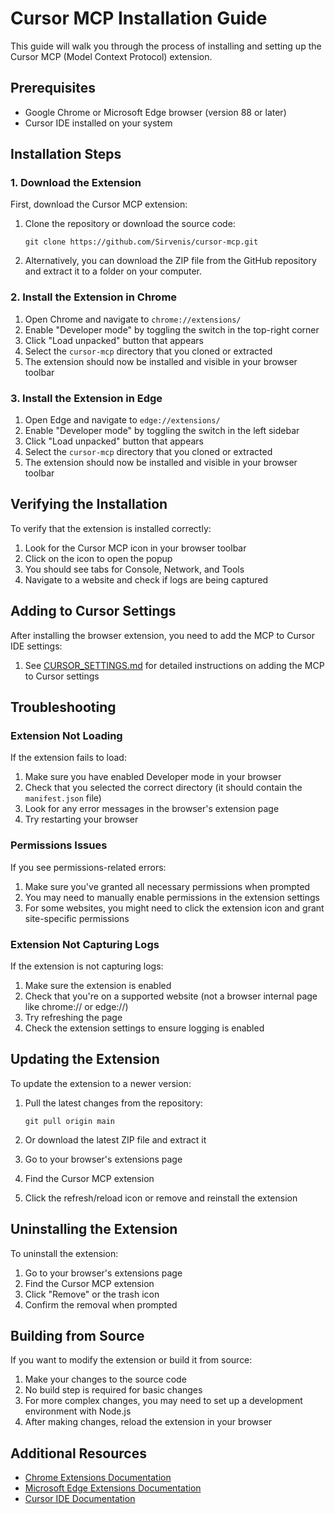 # Cursor MCP Installation Guide

This guide will walk you through the process of installing and setting up the Cursor MCP (Model Context Protocol) extension.

## Prerequisites

- Google Chrome or Microsoft Edge browser (version 88 or later)
- Cursor IDE installed on your system

## Installation Steps

### 1. Download the Extension

First, download the Cursor MCP extension:

1. Clone the repository or download the source code:
   ```
   git clone https://github.com/Sirvenis/cursor-mcp.git
   ```

2. Alternatively, you can download the ZIP file from the GitHub repository and extract it to a folder on your computer.

### 2. Install the Extension in Chrome

1. Open Chrome and navigate to `chrome://extensions/`
2. Enable "Developer mode" by toggling the switch in the top-right corner
3. Click "Load unpacked" button that appears
4. Select the `cursor-mcp` directory that you cloned or extracted
5. The extension should now be installed and visible in your browser toolbar

### 3. Install the Extension in Edge

1. Open Edge and navigate to `edge://extensions/`
2. Enable "Developer mode" by toggling the switch in the left sidebar
3. Click "Load unpacked" button that appears
4. Select the `cursor-mcp` directory that you cloned or extracted
5. The extension should now be installed and visible in your browser toolbar

## Verifying the Installation

To verify that the extension is installed correctly:

1. Look for the Cursor MCP icon in your browser toolbar
2. Click on the icon to open the popup
3. You should see tabs for Console, Network, and Tools
4. Navigate to a website and check if logs are being captured

## Adding to Cursor Settings

After installing the browser extension, you need to add the MCP to Cursor IDE settings:

1. See [CURSOR_SETTINGS.md](CURSOR_SETTINGS.md) for detailed instructions on adding the MCP to Cursor settings

## Troubleshooting

### Extension Not Loading

If the extension fails to load:

1. Make sure you have enabled Developer mode in your browser
2. Check that you selected the correct directory (it should contain the `manifest.json` file)
3. Look for any error messages in the browser's extension page
4. Try restarting your browser

### Permissions Issues

If you see permissions-related errors:

1. Make sure you've granted all necessary permissions when prompted
2. You may need to manually enable permissions in the extension settings
3. For some websites, you might need to click the extension icon and grant site-specific permissions

### Extension Not Capturing Logs

If the extension is not capturing logs:

1. Make sure the extension is enabled
2. Check that you're on a supported website (not a browser internal page like chrome:// or edge://)
3. Try refreshing the page
4. Check the extension settings to ensure logging is enabled

## Updating the Extension

To update the extension to a newer version:

1. Pull the latest changes from the repository:
   ```
   git pull origin main
   ```

2. Or download the latest ZIP file and extract it

3. Go to your browser's extensions page
4. Find the Cursor MCP extension
5. Click the refresh/reload icon or remove and reinstall the extension

## Uninstalling the Extension

To uninstall the extension:

1. Go to your browser's extensions page
2. Find the Cursor MCP extension
3. Click "Remove" or the trash icon
4. Confirm the removal when prompted

## Building from Source

If you want to modify the extension or build it from source:

1. Make your changes to the source code
2. No build step is required for basic changes
3. For more complex changes, you may need to set up a development environment with Node.js
4. After making changes, reload the extension in your browser

## Additional Resources

- [Chrome Extensions Documentation](https://developer.chrome.com/docs/extensions/)
- [Microsoft Edge Extensions Documentation](https://docs.microsoft.com/en-us/microsoft-edge/extensions-chromium/)
- [Cursor IDE Documentation](https://cursor.sh/docs)